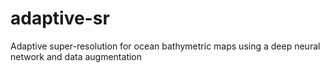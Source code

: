 # adaptive-sr
Adaptive super-resolution for ocean bathymetric maps using a deep neural network and data augmentation
